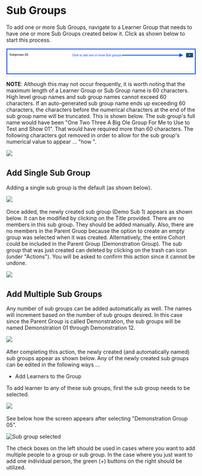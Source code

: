 # Sub Groups

To add one or more Sub Groups, navigate to a Learner Group that needs to have one or more Sub Groups created below it. Click as shown below to start this process.

![](<../.gitbook/assets/Screen Shot 2022-04-18 at 3.48.36 PM.png>)

**NOTE**: Although this may not occur frequently, it is worth noting that the maximum length of a Learner Group or Sub Group name is 60 characters. High level group names and sub group names cannot exceed 60 characters. If an auto-generated sub group name ends up exceeding 60 characters, the characters before the numerical characters at the end of the sub group name will be truncated. This is shown below. The sub group's full name would have been "One Two Three A Big Ole Group For Me to Use to Test and Show 01". That would have required more than 60 characters. The following characters got removed in order to allow for the sub group's numerical value to appear ... "how ".

![](../.gitbook/assets/lg\_name\_trun1.png)

## Add Single Sub Group

Adding a single sub group is the default (as shown below).

![](../.gitbook/assets/demo\_sub2.jpg)

Once added, the newly created sub group (Demo Sub 1) appears as shown below. It can be modified by clicking on the Title provided. There are no members in this sub group. They should be added manually. Also, there are no members in the Parent Gruop because the option to create an empty group was selected when it was created. Alternatively, the entire Cohort could be included in the Parent Group (Demonstration Group). The sub group that was just created can deleted by clicking on the trash can icon (under "Actions"). You will be asked to confirm this action since it cannot be undone.

![](../.gitbook/assets/demo\_sub3.jpg)

## Add Multiple Sub Groups

Any number of sub groups can be added automatically as well. The names will increment based on the number of sub groups desired. In this case since the Parent Group is called Demonstration, the sub groups will be named Demonstration 01 through Demonstration 12.

![](../.gitbook/assets/demo\_sub4.jpg)

After completing this action, the newly created (and automatically named) sub groups appear as shown below. Any of the newly created sub groups can be edited in the following ways ...

* Add Learners to the Group

To add learner to any of these sub groups, first the sub group needs to be selected.

![](../.gitbook/assets/demo\_sub5.jpg)

See below how the screen appears after selecting "Demonstration Group 05".

![Sub group selected](../.gitbook/assets/demo\_sub6.jpg)

The check boxes on the left should be used in cases where you want to add multiple people to a group or sub group. In the case where you just want to add one individual person, the green (+) buttons on the right should be utilized.
